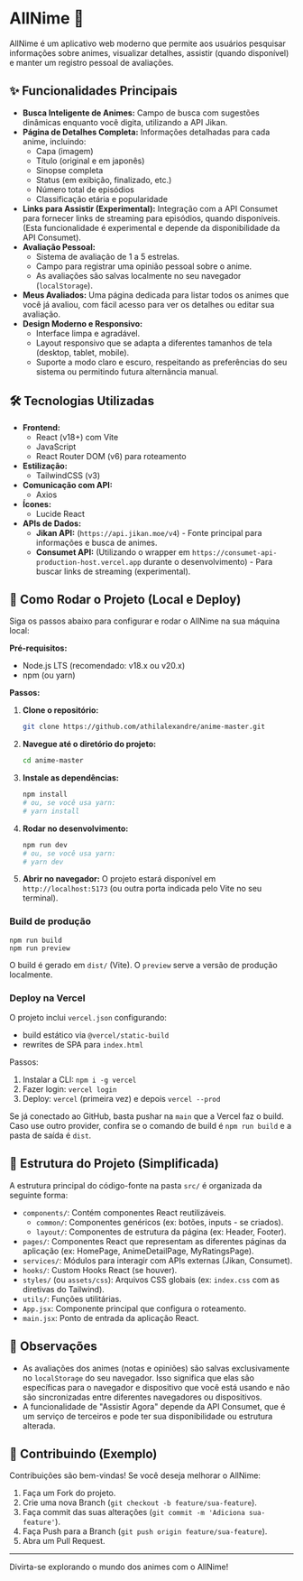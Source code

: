 # AllNime 🧩

AllNime é um aplicativo web moderno que permite aos usuários pesquisar informações sobre animes, visualizar detalhes, assistir (quando disponível) e manter um registro pessoal de avaliações.

## ✨ Funcionalidades Principais

*   **Busca Inteligente de Animes:** Campo de busca com sugestões dinâmicas enquanto você digita, utilizando a API Jikan.
*   **Página de Detalhes Completa:** Informações detalhadas para cada anime, incluindo:
    *   Capa (imagem)
    *   Título (original e em japonês)
    *   Sinopse completa
    *   Status (em exibição, finalizado, etc.)
    *   Número total de episódios
    *   Classificação etária e popularidade
*   **Links para Assistir (Experimental):** Integração com a API Consumet para fornecer links de streaming para episódios, quando disponíveis. (Esta funcionalidade é experimental e depende da disponibilidade da API Consumet).
*   **Avaliação Pessoal:**
    *   Sistema de avaliação de 1 a 5 estrelas.
    *   Campo para registrar uma opinião pessoal sobre o anime.
    *   As avaliações são salvas localmente no seu navegador (`localStorage`).
*   **Meus Avaliados:** Uma página dedicada para listar todos os animes que você já avaliou, com fácil acesso para ver os detalhes ou editar sua avaliação.
*   **Design Moderno e Responsivo:**
    *   Interface limpa e agradável.
    *   Layout responsivo que se adapta a diferentes tamanhos de tela (desktop, tablet, mobile).
    *   Suporte a modo claro e escuro, respeitando as preferências do seu sistema ou permitindo futura alternância manual.

## 🛠️ Tecnologias Utilizadas

*   **Frontend:**
    *   React (v18+) com Vite
    *   JavaScript
    *   React Router DOM (v6) para roteamento
*   **Estilização:**
    *   TailwindCSS (v3)
*   **Comunicação com API:**
    *   Axios
*   **Ícones:**
    *   Lucide React
*   **APIs de Dados:**
    *   **Jikan API:** (`https://api.jikan.moe/v4`) - Fonte principal para informações e busca de animes.
    *   **Consumet API:** (Utilizando o wrapper em `https://consumet-api-production-host.vercel.app` durante o desenvolvimento) - Para buscar links de streaming (experimental).

## 🚀 Como Rodar o Projeto (Local e Deploy)

Siga os passos abaixo para configurar e rodar o AllNime na sua máquina local:

**Pré-requisitos:**

* Node.js LTS (recomendado: v18.x ou v20.x)
* npm (ou yarn)

**Passos:**

1.  **Clone o repositório:**
    ```bash
    git clone https://github.com/athilalexandre/anime-master.git
    ```

2.  **Navegue até o diretório do projeto:**
    ```bash
    cd anime-master
    ```

3.  **Instale as dependências:**
    ```bash
    npm install
    # ou, se você usa yarn:
    # yarn install
    ```

4.  **Rodar no desenvolvimento:**
    ```bash
    npm run dev
    # ou, se você usa yarn:
    # yarn dev
    ```

5.  **Abrir no navegador:**
    O projeto estará disponível em `http://localhost:5173` (ou outra porta indicada pelo Vite no seu terminal).

### Build de produção

```
npm run build
npm run preview
```

O build é gerado em `dist/` (Vite). O `preview` serve a versão de produção localmente.

### Deploy na Vercel

O projeto inclui `vercel.json` configurando:

- build estático via `@vercel/static-build`
- rewrites de SPA para `index.html`

Passos:

1. Instalar a CLI: `npm i -g vercel`
2. Fazer login: `vercel login`
3. Deploy: `vercel` (primeira vez) e depois `vercel --prod`

Se já conectado ao GitHub, basta pushar na `main` que a Vercel faz o build. Caso use outro provider, confira se o comando de build é `npm run build` e a pasta de saída é `dist`.

## 📂 Estrutura do Projeto (Simplificada)

A estrutura principal do código-fonte na pasta `src/` é organizada da seguinte forma:

*   `components/`: Contém componentes React reutilizáveis.
    *   `common/`: Componentes genéricos (ex: botões, inputs - se criados).
    *   `layout/`: Componentes de estrutura da página (ex: Header, Footer).
*   `pages/`: Componentes React que representam as diferentes páginas da aplicação (ex: HomePage, AnimeDetailPage, MyRatingsPage).
*   `services/`: Módulos para interagir com APIs externas (Jikan, Consumet).
*   `hooks/`: Custom Hooks React (se houver).
*   `styles/` (ou `assets/css`): Arquivos CSS globais (ex: `index.css` com as diretivas do Tailwind).
*   `utils/`: Funções utilitárias.
*   `App.jsx`: Componente principal que configura o roteamento.
*   `main.jsx`: Ponto de entrada da aplicação React.

## 📝 Observações

*   As avaliações dos animes (notas e opiniões) são salvas exclusivamente no `localStorage` do seu navegador. Isso significa que elas são específicas para o navegador e dispositivo que você está usando e não são sincronizadas entre diferentes navegadores ou dispositivos.
*   A funcionalidade de "Assistir Agora" depende da API Consumet, que é um serviço de terceiros e pode ter sua disponibilidade ou estrutura alterada.

## 🤝 Contribuindo (Exemplo)

Contribuições são bem-vindas! Se você deseja melhorar o AllNime:

1.  Faça um Fork do projeto.
2.  Crie uma nova Branch (`git checkout -b feature/sua-feature`).
3.  Faça commit das suas alterações (`git commit -m 'Adiciona sua-feature'`).
4.  Faça Push para a Branch (`git push origin feature/sua-feature`).
5.  Abra um Pull Request.

---

Divirta-se explorando o mundo dos animes com o AllNime!
